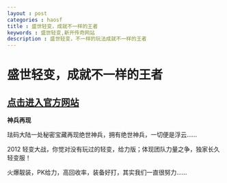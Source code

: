 ```yaml
---
layout : post
categories : haosf
title : 盛世轻变，成就不一样的王者
keywords : 盛世轻变,新开传奇网站
description : 盛世轻变，不一样的玩法成就不一样的王者
---
```

# 盛世轻变，成就不一样的王者
## [点击进入官方网站](http://www.11fe.com/)

__神兵再现__

珐码大陆一处秘密宝藏再现绝世神兵，拥有绝世神兵，一切便是浮云……

2012 轻变大战，你觉对没有玩过的轻变，给力版；体现团队力量之争，独家长久轻变服！

火爆靓装，PK给力，高回收率，装备好打，其实我们一直很努力……
